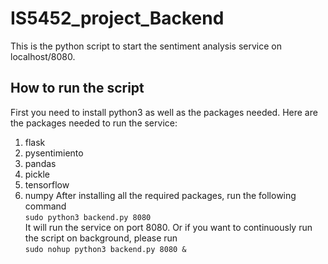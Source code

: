 # IS5452_project_Backend
This is the python script to start the sentiment analysis service on localhost/8080.  
## How to run the script  
First you need to install python3 as well as the packages needed.
Here are the packages needed to run the service:
1. flask
2. pysentimiento
3. pandas
4. pickle
5. tensorflow
6. numpy
After installing all the required packages, run the following command  
`sudo python3 backend.py 8080`  
It will run the service on port 8080.
Or if you want to continuously run the script on background, please run  
`sudo nohup python3 backend.py 8080 &` 
